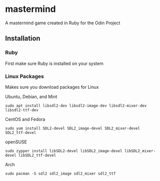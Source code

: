 # mastermind

A mastermind game created in Ruby for the Odin Project

## Installation

### Ruby
First make sure Ruby is installed on your system

### Linux Packages

Makes sure you download packages for Linux

Ubuntu, Debian, and Mint

`sudo apt install libsdl2-dev libsdl2-image-dev libsdl2-mixer-dev libsdl2-ttf-dev`

CentOS and Fedora

`sudo yum install SDL2-devel SDL2_image-devel SDL2_mixer-devel SDL2_ttf-devel`

openSUSE

`sudo zypper install libSDL2-devel libSDL2_image-devel libSDL2_mixer-devel libSDL2_ttf-devel`

Arch

`sudo pacman -S sdl2 sdl2_image sdl2_mixer sdl2_ttf`